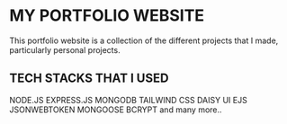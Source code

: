 # MY PORTFOLIO WEBSITE

This portfolio website is a collection of the different projects that I made, particularly personal projects.

## TECH STACKS THAT I USED
NODE.JS
EXPRESS.JS
MONGODB
TAILWIND CSS
DAISY UI
EJS
JSONWEBTOKEN
MONGOOSE
BCRYPT
and many more..